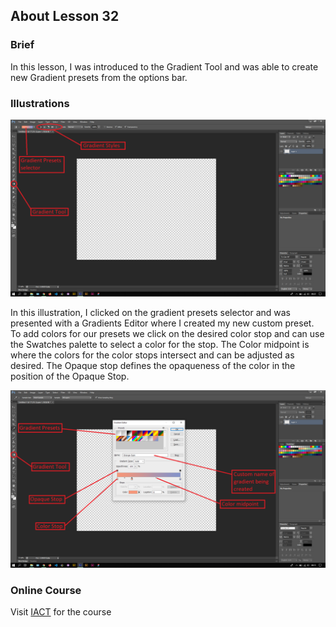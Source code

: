 ## About Lesson 32

### Brief
In this lesson, I was introduced to the Gradient Tool and was able to create new Gradient presets from the options bar.

### Illustrations

![Illustration Example](../assets/images/illustration50.png)

In this illustration, I clicked on the gradient presets selector and was presented with a Gradients Editor where I created my new custom preset. To add colors for our presets we click on the desired color stop and can use the Swatches palette to select a color for the stop. The Color midpoint is where the colors for the color stops intersect and can be adjusted as desired. The Opaque stop defines the opaqueness of the color in the position of the Opaque Stop.

![Illustration Example](../assets/images/illustration51.png)

### Online Course
Visit [IACT](https://iact.ie) for the course